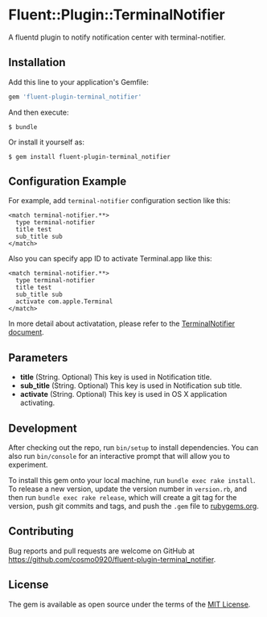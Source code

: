 # Fluent::Plugin::TerminalNotifier

A fluentd plugin to notify notification center with terminal-notifier.

## Installation

Add this line to your application's Gemfile:

```ruby
gem 'fluent-plugin-terminal_notifier'
```

And then execute:

    $ bundle

Or install it yourself as:

    $ gem install fluent-plugin-terminal_notifier

## Configuration Example

For example, add `terminal-notifier` configuration section like this:

```
<match terminal-notifier.**>
  type terminal-notifier
  title test
  sub_title sub
</match>
```

Also you can specify app ID to activate Terminal.app like this:

```
<match terminal-notifier.**>
  type terminal-notifier
  title test
  sub_title sub
  activate com.apple.Terminal
</match>
```

In more detail about activatation, please refer to the [TerminalNotifier document](https://github.com/julienXX/terminal-notifier/blob/f727ffdb19c91bd4f87d30274c12044ccea47fe2/README.markdown).

## Parameters

- **title** (String. Optional) This key is used in Notification title.
- **sub_title** (String. Optional) This key is used in Notification sub title.
- **activate** (String. Optional) This key is used in OS X application activating.

## Development

After checking out the repo, run `bin/setup` to install dependencies. You can also run `bin/console` for an interactive prompt that will allow you to experiment.

To install this gem onto your local machine, run `bundle exec rake install`. To release a new version, update the version number in `version.rb`, and then run `bundle exec rake release`, which will create a git tag for the version, push git commits and tags, and push the `.gem` file to [rubygems.org](https://rubygems.org).

## Contributing

Bug reports and pull requests are welcome on GitHub at https://github.com/cosmo0920/fluent-plugin-terminal_notifier.


## License

The gem is available as open source under the terms of the [MIT License](http://opensource.org/licenses/MIT).
